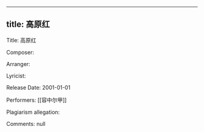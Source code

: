 
---
title: 高原红
---
Title: 高原红

Composer: 

Arranger: 

Lyricist: 

Release Date: 2001-01-01

Performers: [[容中尔甲]]

Plagiarism allegation:


Comments:
null
